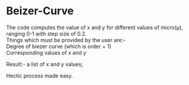 # Beizer-Curve
The code computes the value of x and y for different values of micro(µ), ranging 0-1 with step size of 0.2.<br>
Things which must be provided by the user are:-<br>
Degree  of biezer curve (which is order + 1)<br>
Corresponding values of x and y <br>

Result:- a list of x and y values;

Hectic process made easy.
